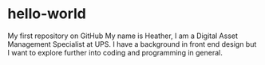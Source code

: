# hello-world
My first repository on GitHub
My name is Heather, I am a Digital Asset Management Specialist at UPS. I have a background in front end design but I want to explore further into coding and programming in general.
